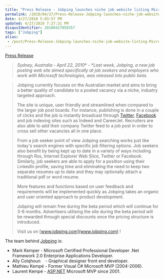 ```yaml
---
title: "Press Release - Jobping launches niche job website listing Microsoft skilled vacancies"
permalink: /2010/04/27/Press-Release-Jobping-launches-niche-job-website-listing-Microsoft-skilled-vacancies/
date: 4/27/2010 5:03:57 PM
updated: 4/27/2010 7:27:31 PM
disqusIdentifier: 20100427050357
tags: ["Jobping"]
alias:
 - /post/Press-Release-Jobping-launches-niche-job-website-listing-Microsoft-skilled-vacancies.aspx/index.html
---
```

[Press Release](http://blog.jobping.com/2010/04/jobping-launches-niche-job-website.html)

> *Sydney, Australia - April 22, 2010** - **Last week, Jobping, a new job posting web site aimed specifically at job seekers and employers who work with Microsoft technologies, was released into public beta.*
<!-- more -->
> 
> Jobping currently focuses on the Australian market and aims to bring a better quality of candidate to a posted vacancy via a niche, industry targeted approach.
> 
> The site is unique, user friendly and streamlined when compared to the larger job post boards. For instance, publishing is done in a couple of clicks and the job is instantly broadcast through [Twitter](http://twitter.com/jobping), [Facebook](http://www.facebook.com/pages/Jobping/301717272403) and job indexing sites such as Indeed and CareerJet. Recruiters are also able to add their company Twitter feed to a job post in order to cross sell other vacancies all in one place.
> 
> From a job seeker point of view Jobping searching works just like today's search engines with specific job filtering options. Job seekers also benefit by being kept up to date in a variety of ways including through Rss, Internet Explorer Web Slice, Twitter or Facebook. Similarly, job seekers are able to apply for a position using their LinkedIn profile, saving time and eliminating the need to keep two separate resumes up to date and they may optionally attach a traditional pdf or word resume.
> 
> More features and functions based on user feedback and requirements will be implemented quickly as Jobping takes an organic and user oriented approach to product development.
> 
> Jobping will remain free during the beta period which will continue for 3-6 months. Advertisers utilising the site during the beta period will be rewarded through special discounts once the pricing structure is introduced.
> 
> Visit us on [www.jobping.com](www.jobping.com) !

The team behind [Jobping](www.jobping.com) is:  

*   Mark Kemper - Microsoft Certified Professional Developer .Net Framework 2.0 Enterprise Applications Developer. 
*   Ally Colqhoun    - Graphical designer front end developer. 
*   Mathieu Kempé - Former Visual C# Microsoft MVP (2004-2006). 
*   Laurent Kempé - [ASP.NET](http://asp.net/) Microsoft MVP since 2001. 
